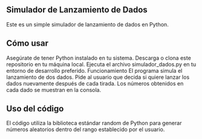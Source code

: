 ## Simulador de Lanzamiento de Dados
Este es un simple simulador de lanzamiento de dados en Python.

## Cómo usar
Asegúrate de tener Python instalado en tu sistema.
Descarga o clona este repositorio en tu máquina local.
Ejecuta el archivo simulador_dados.py en tu entorno de desarrollo preferido.
Funcionamiento
El programa simula el lanzamiento de dos dados. Pide al usuario que decida si quiere lanzar los dados nuevamente después de cada tirada. Los números obtenidos en cada dado se muestran en la consola.

## Uso del código
El código utiliza la biblioteca estándar random de Python para generar números aleatorios dentro del rango establecido por el usuario.
